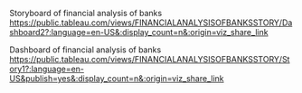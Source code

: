 Storyboard of financial analysis of banks
https://public.tableau.com/views/FINANCIALANALYSISOFBANKSSTORY/Dashboard2?:language=en-US&:display_count=n&:origin=viz_share_link


Dashboard of financial analysis of banks
https://public.tableau.com/views/FINANCIALANALYSISOFBANKSSTORY/Story1?:language=en-US&publish=yes&:display_count=n&:origin=viz_share_link
